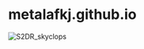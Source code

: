 # metalafkj.github.io

![S2DR_skyclops](https://github.com/user-attachments/assets/772be912-db9d-4627-894d-f5ecc81ecebf)
